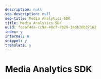 ```yaml
---
description: null
seo-description: null
seo-title: Media Analytics SDK
title: Media Analytics SDK
uuid: fceaf4da-cc9a-40c7-8b29-3abb26b37162
index: y
internal: n
snippet: y
translate: y
---
```


# Media Analytics SDK

